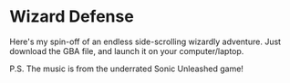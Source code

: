 # Wizard Defense
Here's my spin-off of an endless side-scrolling wizardly adventure.
Just download the GBA file, and launch it on your computer/laptop.

P.S. The music is from the underrated Sonic Unleashed game!
